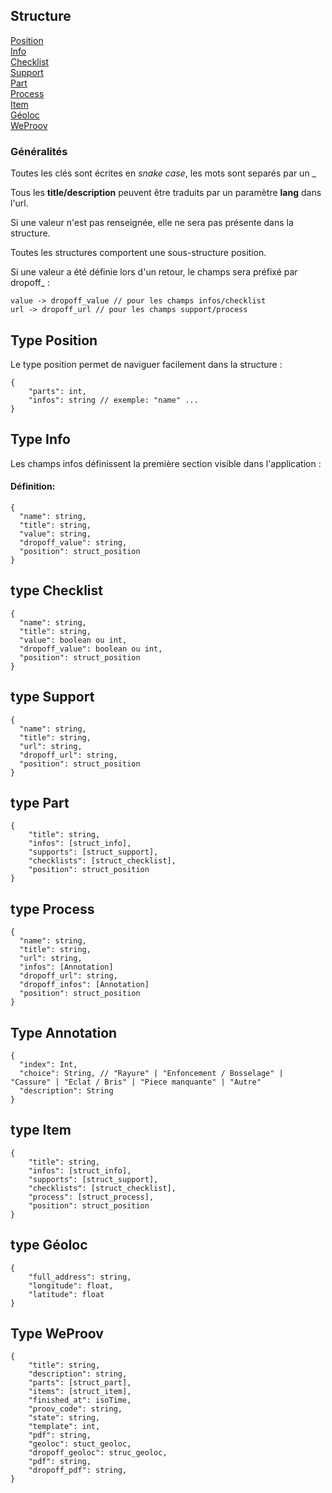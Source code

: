 ## Structure

[Position](#type-position)  
[Info](#type-info)  
[Checklist](#type-checklist)  
[Support](#type-support)  
[Part](#type-part)  
[Process](#type-process)  
[Item](#type-item)  
[Géoloc](#type-géoloc)  
[WeProov](#type-weproov)  

### Généralités

Toutes les clés sont écrites en *snake case*, les mots sont separés par un _ 

Tous les **title/description** peuvent être traduits par un paramètre **lang** dans l'url. 

Si une valeur n'est pas renseignée, elle ne sera pas présente dans la structure.

Toutes les structures comportent une sous-structure position.

Si une valeur a été définie lors d'un retour, le champs sera préfixé par dropoff_ :

```
value -> dropoff_value // pour les champs infos/checklist
url -> dropoff_url // pour les champs support/process
```


## Type Position

Le type position permet de naviguer facilement dans la structure :
```
{
	"parts": int,
	"infos": string // exemple: "name" ...
}
```

## Type Info

Les champs infos définissent la première section visible dans l'application :

#### Définition:

```
{
  "name": string,
  "title": string,
  "value": string,
  "dropoff_value": string,
  "position": struct_position
}
```

## type Checklist

```
{
  "name": string,
  "title": string,
  "value": boolean ou int,
  "dropoff_value": boolean ou int,
  "position": struct_position
}
```

## type Support

```
{
  "name": string,
  "title": string,
  "url": string,
  "dropoff_url": string,
  "position": struct_position
}
```

## type Part

```
{
	"title": string,
	"infos": [struct_info],
	"supports": [struct_support],
	"checklists": [struct_checklist],
	"position": struct_position
}
```

## type Process
```
{
  "name": string,
  "title": string,
  "url": string,
  "infos": [Annotation]
  "dropoff_url": string,
  "dropoff_infos": [Annotation]
  "position": struct_position
}
```

## Type Annotation
```
{
  "index": Int,
  "choice": String, // "Rayure" | "Enfoncement / Bosselage" | "Cassure" | "Eclat / Bris" | "Piece manquante" | "Autre"
  "description": String
}
```

## type Item
```
{
	"title": string,
	"infos": [struct_info],
	"supports": [struct_support],
	"checklists": [struct_checklist],
	"process": [struct_process],
	"position": struct_position
}
```

## type Géoloc 

```
{
	"full_address": string,
	"longitude": float,
	"latitude": float
}
```

## Type WeProov 

```
{
	"title": string,
	"description": string,
	"parts": [struct_part],
	"items": [struct_item],
	"finished_at": isoTime,
	"proov_code": string,
	"state": string,
	"template": int,
	"pdf": string,
	"geoloc": stuct_geoloc,
	"dropoff_geoloc": struc_geoloc,
	"pdf": string,
	"dropoff_pdf": string,
}
```
